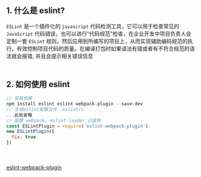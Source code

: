 ## 1. 什么是 eslint?
`ESLint` 是一个插件化的 `javascript` 代码检测工具，它可以用于检查常见的 `JavaScript` 代码错误，也可以进行"代码规范"检查，在企业开发中项目负责人会定制一套 `ESLint` 规则，然后应用到所编写的项目上，从而实现辅助编码规范的执行，有效控制项目代码的质量。在编译打包时如果语法有错或者有不符合规范的语法就会报错, 并且会提示相关错误信息
<div style="margin-bottom: 50px;"></div>


## 2. 如何使用 eslint
```js
// 安装依赖
npm install eslint eslint-webpack-plugin --save-dev
// 生成eslint配置文件 .eslintrc
...此处省略
// 配置 webpack, eslint-loader 已废弃
const ESLintPlugin = require('eslint-webpack-plugin')
new ESLintPlugin({
  fix: true
})
```
<div style="margin-bottom: 50px;"></div>

[eslint-webpack-plugin](https://www.npmjs.com/package/eslint-webpack-plugin)